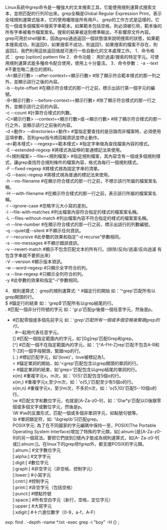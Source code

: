 Linux系統中grep命令是一種強大的文本搜索工具，它能使用規則運算式搜索文本，並把匹配的行列印出來。grep全稱是Global Regular Expression Print，表示全域規則運算式版本，它的使用權限是所有用戶。
grep的工作方式是這樣的，它在一個或多個檔案中搜索字串範本。如果範本包括空格，則必須被引用，範本後的所有字串被看作檔案案名。搜索的結果被送到標準輸出，不影響原文件內容。
grep可用於shell腳本，因為grep通過返回一個狀態值來說明搜索的狀態，如果範本搜索成功，則返回0，如果搜索不成功，則返回1，如果搜索的檔案不存在，則返回2。我們利用這些返回值就可進行一些自動化的文本處理工作。
1．命令格式：
grep [option] pattern file
2．命令功能：
用於過濾/搜索的特定字元。可使用規則運算式能多種命令配合使用，使用上十分靈活。
3．命令參數：
-a   --text   #不要忽略二進位的資料。   
-A<顯示行數>   --after-context=<顯示行數>   #除了顯示符合範本樣式的那一列之外，並顯示該行之後的內容。   
-b   --byte-offset   #在顯示符合樣式的那一行之前，標示出該行第一個字元的編號。   
-B<顯示行數>   --before-context=<顯示行數>   #除了顯示符合樣式的那一行之外，並顯示該行之前的內容。   
-c    --count   #計算符合樣式的列數。   
-C<顯示行數>    --context=<顯示行數>或-<顯示行數>   #除了顯示符合樣式的那一行之外，並顯示該行之前後的內容。   
-d <動作>      --directories=<動作>   #當指定要查找的是目錄而非檔案時，必須使用這項參數，否則grep指令將回報資訊並停止動作。   
-e<範本樣式>  --regexp=<範本樣式>   #指定字串做為查找檔案內容的樣式。   
-E      --extended-regexp   #將樣式為延伸的普通標記法來使用。   
-f<規則檔案>  --file=<規則檔案>   #指定規則檔案，其內容含有一個或多個規則樣式，讓grep查找符合規則條件的檔案內容，格式為每行一個規則樣式。   
-F   --fixed-regexp   #將樣式視為固定字串的清單。   
-G   --basic-regexp   #將樣式視為普通的標記法來使用。   
-h   --no-filename   #在顯示符合樣式的那一行之前，不標示該行所屬的檔案案名稱。   
-H   --with-filename   #在顯示符合樣式的那一行之前，表示該行所屬的檔案案名稱。   
-i    --ignore-case   #忽略字元大小寫的差別。   
-l    --file-with-matches   #列出檔案內容符合指定的樣式的檔案案名稱。   
-L   --files-without-match   #列出檔案內容不符合指定的樣式的檔案案名稱。   
-n   --line-number   #在顯示符合樣式的那一行之前，標示出該行的列數編號。   
-q   --quiet或--silent   #不顯示任何資訊。   
-r   --recursive   #此參數的效果和指定“-d recurse”參數相同。   
-s   --no-messages   #不顯示錯誤資訊。   
-v   --revert-match   #顯示不包含匹配文本的所有行。(排除/反向/過濾/反向過濾 有包含字串就不要抓出來)   
-V   --version   #顯示版本資訊。   
-w   --word-regexp   #只顯示全字符合的列。   
-x    --line-regexp   #只顯示全列符合的列。   
-y   #此參數的效果和指定“-i”參數相同。
  
4．規則運算式：
grep的規則運算式:
^  #錨定行的開始 如：'^grep'匹配所有以grep開頭的行。    
$  #錨定行的結束 如：'grep$'匹配所有以grep結尾的行。    
.  #匹配一個非分行符號的字元 如：'gr.p'匹配gr後接一個任意字元，然後是p。    
*  #匹配零個或多個先前字元 如：'*grep'匹配所有一個或多個空格後緊跟grep的行。    
.*   #一起用代表任意字元。   
[]   #匹配一個指定範圍內的字元，如'[Gg]rep'匹配Grep和grep。    
[^]  #匹配一個不在指定範圍內的字元，如：'[^A-FH-Z]rep'匹配不包含A-R和T-Z的一個字母開頭，緊跟rep的行。    
\(..\)  #標記匹配字元，如'\(love\)'，love被標記為1。    
\<      #錨定單詞的開始，如:'\<grep'匹配包含以grep開頭的單詞的行。    
\>      #錨定單詞的結束，如'grep\>'匹配包含以grep結尾的單詞的行。    
x\{m\}  #重複字元x，m次，如：'0\{5\}'匹配包含5個o的行。    
x\{m,\}  #重複字元x,至少m次，如：'o\{5,\}'匹配至少有5個o的行。    
x\{m,n\}  #重複字元x，至少m次，不多於n次，如：'o\{5,10\}'匹配5--10個o的行。   
\w    #匹配文字和數位字元，也就是[A-Za-z0-9]，如：'G\w*p'匹配以G後跟零個或多個文字或數位字元，然後是p。   
\W    #\w的反置形式，匹配一個或多個非單詞字元，如點號句號等。   
\b    #單詞鎖定符，如: '\bgrep\b'只匹配grep。  
POSIX字元:
為了在不同國家的字元編碼中保持一至，POSIX(The Portable Operating System Interface)增加了特殊的字元類，如[:alnum:]是[A-Za-z0-9]的另一個寫法。要把它們放到[]號內才能成為規則運算式，如[A- Za-z0-9]或[[:alnum:]]。在linux下的grep除fgrep外，都支援POSIX的字元類。
[:alnum:]    #文字數位字元   
[:alpha:]    #文字字元   
[:digit:]    #數位字元   
[:graph:]    #非空字元（非空格、控制字元）   
[:lower:]    #小寫字元   
[:cntrl:]    #控制字元   
[:print:]    #非空字元（包括空格）   
[:punct:]    #標點符號   
[:space:]    #所有空白字元（新行，空格，定位字元）   
[:upper:]    #大寫字元   
[:xdigit:]   #十六進位數字（0-9，a-f，A-F）  


exp:
find . -depth -name *.txt -exec grep -i  "boy" -H {} \;
